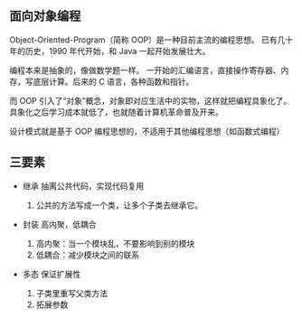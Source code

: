 ## 面向对象编程

Object-Oriented-Program（简称 OOP）是一种目前主流的编程思想。
已有几十年的历史，1990 年代开始，和 Java 一起开始发展壮大。

编程本来是抽象的，像做数学题一样。 一开始的汇编语言，直接操作寄存器、内存，写底层计算。后来的 C 语言，各种函数和指针。

而 OOP 引入了“对象”概念，对象即对应生活中的实物，这样就把编程具象化了。 具象化之后学习成本就低了，也就随着计算机革命普及开来。

设计模式就是基于 OOP 编程思想的，不适用于其他编程思想（如函数式编程）


## 三要素

- 继承
  抽离公共代码，实现代码复用
  1. 公共的方法写成一个类，让多个子类去继承它。

- 封装
  高内聚，低耦合
  1. 高内聚：当一个模块乱，不要影响到别的模块
  2. 低耦合：减少模块之间的联系

- 多态
  保证扩展性
  1. 子类里重写父类方法
  2. 拓展参数